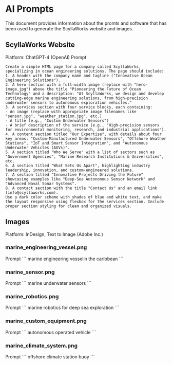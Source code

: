 # AI Prompts
This document provides information about the promts and software that has been used to generate the ScyllaWorks website and images.


## ScyllaWorks Website
Platform: ChatGPT-4 (OpenAI)
Prompt
```
Create a simple HTML page for a company called ScyllaWorks, specializing in ocean engineering solutions. The page should include:
1. A header with the company name and tagline ("Innovative Ocean Engineering Solutions").
2. A hero section with a full-width image (replace with "hero-image.jpg") above the title "Pioneering the Future of Ocean Technology" and a description: "At ScyllaWorks, we design and develop cutting-edge marine engineering solutions, from high-precision underwater sensors to autonomous exploration vehicles."
3. A services section with four service blocks, each containing:
- An image (replace with appropriate image filenames like "sensor.jpg", "weather_station.jpg", etc.)
- A title (e.g., "Custom Underwater Sensors")
- A brief description of the service (e.g., "High-precision sensors for environmental monitoring, research, and industrial applications").
4. A content section titled "Our Expertise", with details about four key areas: "Custom-Manufactured Underwater Sensors", "Offshore Weather Stations", "IoT and Smart Sensor Integration", and "Autonomous Underwater Vehicles (AUVs)".
5. A section titled "Who We Serve" with a list of sectors such as "Government Agencies", "Marine Research Institutions & Universities", etc.
6. A section titled "What Sets Us Apart", highlighting industry leadership, innovation, and custom-engineered solutions.
7. A section titled "Innovative Projects Driving the Future" showcasing examples like "Deep-Sea Autonomous Sensor Network" and "Advanced Naval Sonar Systems".
8. A contact section with the title "Contact Us" and an email link (info@scyllaworks.com).
Use a dark color scheme with shades of blue and white text, and make the layout responsive using flexbox for the services section. Include proper section styling for clean and organized visuals.
```

## Images
Platform: InDesign, Text to Image (Adobe Inc.)

### marine_engineering_vessel.png
Prompt
´´´
marine engineering vesselin the caribbean
´´´

### marine_sensor.png
Prompt
´´´
marine underwater sensors
´´´

### marine_robotics.png
Prompt
´´´
marine robotics for deep sea exploration
´´´

### marine_custom_equipment.png
Prompt
´´´
autonomous operated vehicle
´´´
### marine_climate_system.png
Prompt
´´´
offshore climate station buoy
´´´
